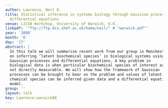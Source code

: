 ```yaml
---
author: Lawrence, Neil D.
title: Statistical inference in systems biology through Gaussian processes and ordinary
  differential equations
venue: LICSB Workshop, University of Warwick, U.K.
linkpdf: '"ftp://ftp.dcs.shef.ac.uk/home/neil/" # "warwick.pdf"'
year: '2008'
month: '6'
day: '17'
abstract: |
  In this talk we will summarise recent work from our group in Manchester
  on inferring ‘latent biochemical species’ in biological systems using
  Gaussian processes and differential equations. A key problem in
  biological data is when particular biochemical species of interest are
  not directly measurable. We will show how the framework of Gaussian
  processes can be brought to bear on the problem and values of latent
  chemical species can be inferred given data and a differential equation
  model.
group: ''
layout: talk
key: Lawrence:warwick08
---
```


